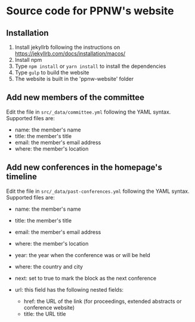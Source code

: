 # Source code for PPNW's website

## Installation
1. Install jekyllrb following the instructions on https://jekyllrb.com/docs/installation/macos/
2. Install npm
3. Type `npm install` or `yarn install` to install the dependencies 
1. Type `gulp` to build the website
4. The website is built in the 'ppnw-website' folder

## Add new members of the committee
Edit the file in `src/_data/committee.yml` following the YAML syntax. Supported files are:

 - name: the member's name
 - title: the member's title
 - email: the member's email address
 - where: the member's location
 
## Add new conferences in the homepage's timeline
Edit the file in `src/_data/past-conferences.yml` following the YAML syntax. Supported files are:

 - name: the member's name
 - title: the member's title
 - email: the member's email address
 - where: the member's location

- year: the year when the conference was or will be held
- where: the country and city
- next: set to true to mark the block as the next conference
- url: this field has the following nested fields:
    - href: the URL of the link (for proceedings, extended abstracts or conference website)
    - title: the URL title


